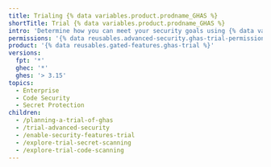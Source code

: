 ```yaml
---
title: Trialing {% data variables.product.prodname_GHAS %}
shortTitle: Trial {% data variables.product.prodname_GHAS %}
intro: 'Determine how you can meet your security goals using {% data variables.product.prodname_GH_cs_and_sp %}.'
permissions: '{% data reusables.advanced-security.ghas-trial-permission %}'
product: '{% data reusables.gated-features.ghas-trial %}'
versions:
  fpt: '*'
  ghec: '*'
  ghes: '> 3.15'
topics:
  - Enterprise
  - Code Security
  - Secret Protection
children:
  - /planning-a-trial-of-ghas
  - /trial-advanced-security
  - /enable-security-features-trial
  - /explore-trial-secret-scanning
  - /explore-trial-code-scanning
---
```

